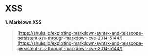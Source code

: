 # XSS

#### 1. Markdown XSS

> [https://shubs.io/exploiting-markdown-syntax-and-telescope-persistent-xss-through-markdown-cve-2014-5144/](https://shubs.io/exploiting-markdown-syntax-and-telescope-persistent-xss-through-markdown-cve-2014-5144/)



